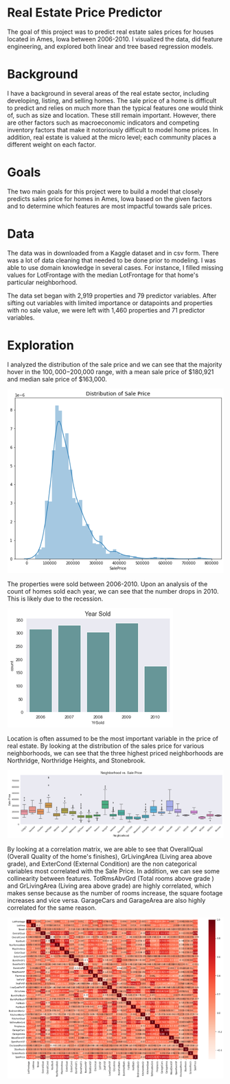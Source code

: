 # Real Estate Price Predictor
The goal of this project was to predict real estate sales prices for houses located in Ames, Iowa between 2006-2010. I visualized the data, did feature engineering, and explored both linear and tree based regression models.

# Background
I have a background in several areas of the real estate sector, including developing, listing, and selling homes. The sale price of a home is difficult to predict and relies on much more than the typical features one would think of, such as size and location. These still remain important. However, there are other factors such as macroeconomic indicators and competing inventory factors that make it notoriously difficult to model home prices. In addition, real estate is valued at the micro level; each community places a different weight on each factor.

# Goals
The two main goals for this project were to build a model that closely predicts sales price for homes in Ames, Iowa based on the given factors and to determine which features are most impactful towards sale prices.

# Data
The data was in downloaded from a Kaggle dataset and in csv form. There was a lot of data cleaning that needed to be done prior to modeling. I was able to use domain knowledge in several cases. For instance, I filled missing values for LotFrontage with the median LotFrontage for that home's particular neighborhood. 

The data set began with 2,919 properties and 79 predictor variables. After sifting out variables with limited importance or datapoints and properties with no sale value, we were left with 1,460 properties and 71 predictor variables.

# Exploration
I analyzed the distribution of the sale price and we can see that the majority hover in the $100,000-$200,000 range, with a mean sale price of $180,921 and median sale price of $163,000. 

![Images](/images/Dist_Sale_Price.png)

The properties were sold between 2006-2010. Upon an analysis of the count of homes sold each year, we can see that the number drops in 2010. This is likely due to the recession.

![Images](/images/Year_Sold.png)

Location is often assumed to be the most important variable in the price of real estate. By looking at the distribution of the sales price for various neighborhoods, we can see that the three highest priced neighborhoods are Northridge, Northridge Heights, and Stonebrook.

![Images](/images/Neigh_Sale_Price_FINAL.png)

By looking at a correlation matrix, we are able to see that OverallQual (Overall Quality of the home's finishes), GrLivingArea (Living area above grade), and ExterCond (External Condition) are the non categorical variables most correlated with the Sale Price. In addition, we can see some collinearity between features. TotRmsAbvGrd (Total rooms above grade ) and GrLivingArea (Living area above grade) are highly correlated, which makes sense because as the number of rooms increase, the square footage increases and vice versa. GarageCars and GarageArea are also highly correlated for the same reason.

![Images](/images/heatmap.png)
